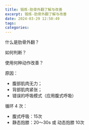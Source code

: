 ```yaml
---
title: 锻炼-肋骨外翻了解与改善
excerpt: 锻炼-肋骨外翻了解与改善
date: 2024-03-29 12:50:49
tags:
categories:
---
```


什么是肋骨外翻？

如何判断？

使用何种动作改善？

原因：
- 腹部肌肉无力；
- 背部肌肉紧张；
- 错误的呼吸模式（应用腹式呼吸）

循环 4 次：
- 腹式呼吸：15次
- 静态抱膝：20～30s 或 动态抱膝 10次